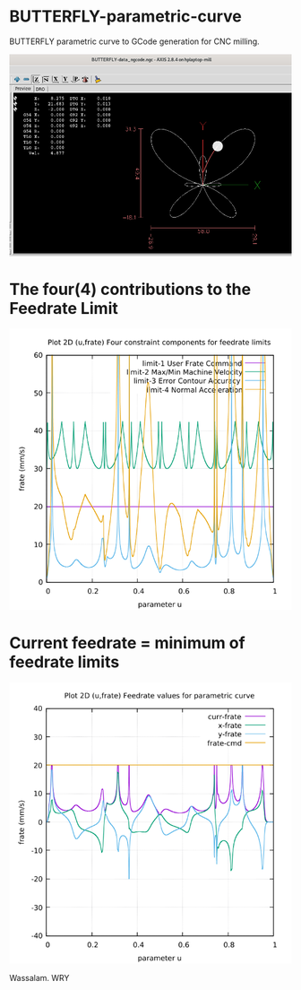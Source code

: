 # BUTTERFLY-parametric-curve
BUTTERFLY parametric curve to GCode generation for CNC milling.

![](BUTTERFLY-screenshots/BUTTERFLY-Screenshot.png)

# The four(4) contributions to the Feedrate Limit
![](BUTTERFLY-screenshots/Image-13-Algo20-FC20-Butterfly.png)

# Current feedrate = minimum of feedrate limits
![](BUTTERFLY-screenshots/Image-09-Algo20-FC20-Butterfly.png)




Wassalam.
WRY
